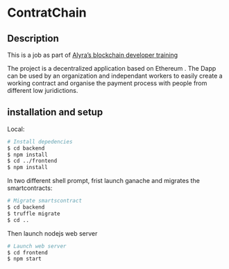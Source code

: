 # ContratChain

## Description
This is a job as part of [Alyra’s blockchain developer training](https://www.alyra.fr/)

The project is a decentralized application based on Ethereum . The Dapp can be used by an organization and independant workers to easily create a working contract and organise the payment process with people from different low juridictions.



## installation and setup
Local: 

```sh
# Install depedencies 
$ cd backend
$ npm install
$ cd ../frontend
$ npm install
```

In two different shell prompt, frist launch ganache and migrates the smartcontracts:

```sh
# Migrate smartscontract
$ cd backend
$ truffle migrate
$ cd ..
```

Then launch nodejs web server

```sh
# Launch web server
$ cd frontend
$ npm start
```